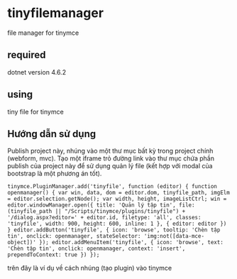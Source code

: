 # tinyfilemanager
file manager for tinymce


## required

dotnet version 4.6.2

## using

tiny file for tinymce

## Hướng dẫn sử dụng

Publish project này, nhúng vào một thư mục bất kỳ trong project chính (webform, mvc). Tạo một iframe trỏ đường link vào thư mục chứa phần publish của project này để sử dụng quản lý file (kết hợp với modal của bootstrap là một phương án tốt).

`
tinymce.PluginManager.add('tinyfile', function (editor) {
    function openmanager() {
        var win, data, dom = editor.dom, tinyfile_path,
            imgElm = editor.selection.getNode();
        var width, height, imageListCtrl;
        win = editor.windowManager.open({
            title: 'Quản lý tập tin',
            file: (tinyfile_path || "/Scripts/tinymce/plugins/tinyfile") + '/dialog.aspx?editor=' + editor.id,
            filetype: 'all',
            classes: 'tinyfile',
            width: 900,
            height: 600,
            inline: 1
        }, {
            editor: editor
        })
    }
    editor.addButton('tinyfile', {
        icon: 'browse',
        tooltip: 'Chèn tập tin',
        onclick: openmanager,
        stateSelector: 'img:not([data-mce-object])'
    });
    editor.addMenuItem('tinyfile', {
        icon: 'browse',
        text: 'Chèn tập tin',
        onclick: openmanager,
        context: 'insert',
        prependToContext: true
    })
});
`

trên đây là ví dụ về cách nhúng (tạo plugin) vào tinymce
